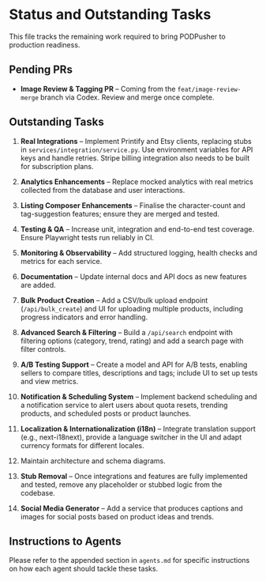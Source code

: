 # Status and Outstanding Tasks

This file tracks the remaining work required to bring PODPusher to production readiness.

## Pending PRs

- **Image Review & Tagging PR** – Coming from the `feat/image-review-merge` branch via Codex. Review and merge once complete.

## Outstanding Tasks

1. **Real Integrations** – Implement Printify and Etsy clients, replacing stubs in `services/integration/service.py`. Use environment variables for API keys and handle retries. Stripe billing integration also needs to be built for subscription plans.

2. **Analytics Enhancements** – Replace mocked analytics with real metrics collected from the database and user interactions.
3. **Listing Composer Enhancements** – Finalise the character-count and tag-suggestion features; ensure they are merged and tested.
4. **Testing & QA** – Increase unit, integration and end-to-end test coverage. Ensure Playwright tests run reliably in CI.
5. **Monitoring & Observability** – Add structured logging, health checks and metrics for each service.

6. **Documentation** – Update internal docs and API docs as new features are added.
7. **Bulk Product Creation** – Add a CSV/bulk upload endpoint (`/api/bulk_create`) and UI for uploading multiple products, including progress indicators and error handling.
8. **Advanced Search & Filtering** – Build a `/api/search` endpoint with filtering options (category, trend, rating) and add a search page with filter controls.
9. **A/B Testing Support** – Create a model and API for A/B tests, enabling sellers to compare titles, descriptions and tags; include UI to set up tests and view metrics.
10. **Notification & Scheduling System** – Implement backend scheduling and a notification service to alert users about quota resets, trending products, and scheduled posts or product launches.
11. **Localization & Internationalization (i18n)** – Integrate translation support (e.g., next-i18next), provide a language switcher in the UI and adapt currency formats for different locales.
12. Maintain architecture and schema diagrams.
13. **Stub Removal** – Once integrations and features are fully implemented and tested, remove any placeholder or stubbed logic from the codebase.
14. **Social Media Generator** – Add a service that produces captions and images for social posts based on product ideas and trends.


## Instructions to Agents

Please refer to the appended section in `agents.md` for specific instructions on how each agent should tackle these tasks.
